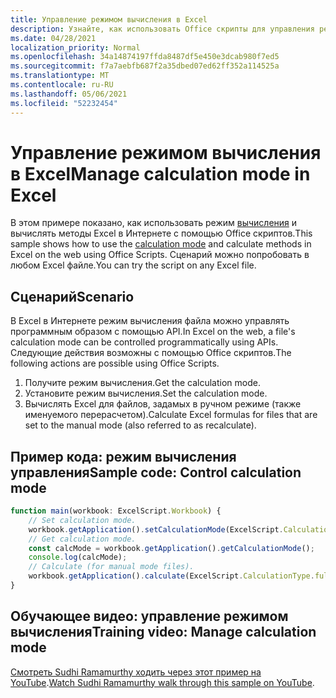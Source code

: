 ```yaml
---
title: Управление режимом вычисления в Excel
description: Узнайте, как использовать Office скрипты для управления режимом вычисления в Excel в Интернете.
ms.date: 04/28/2021
localization_priority: Normal
ms.openlocfilehash: 34a14874197ffda8487df5e450e3dcab980f7ed5
ms.sourcegitcommit: f7a7aebfb687f2a35dbed07ed62ff352a114525a
ms.translationtype: MT
ms.contentlocale: ru-RU
ms.lasthandoff: 05/06/2021
ms.locfileid: "52232454"
---
```

# <a name="manage-calculation-mode-in-excel"></a><span data-ttu-id="63d8a-103">Управление режимом вычисления в Excel</span><span class="sxs-lookup"><span data-stu-id="63d8a-103">Manage calculation mode in Excel</span></span>

<span data-ttu-id="63d8a-104">В этом примере показано, как использовать режим [вычисления](/javascript/api/office-scripts/excelscript/excelscript.calculationmode) и вычислять методы Excel в Интернете с помощью Office скриптов.</span><span class="sxs-lookup"><span data-stu-id="63d8a-104">This sample shows how to use the [calculation mode](/javascript/api/office-scripts/excelscript/excelscript.calculationmode) and calculate methods in Excel on the web using Office Scripts.</span></span> <span data-ttu-id="63d8a-105">Сценарий можно попробовать в любом Excel файле.</span><span class="sxs-lookup"><span data-stu-id="63d8a-105">You can try the script on any Excel file.</span></span>

## <a name="scenario"></a><span data-ttu-id="63d8a-106">Сценарий</span><span class="sxs-lookup"><span data-stu-id="63d8a-106">Scenario</span></span>

<span data-ttu-id="63d8a-107">В Excel в Интернете режим вычисления файла можно управлять программным образом с помощью API.</span><span class="sxs-lookup"><span data-stu-id="63d8a-107">In Excel on the web, a file's calculation mode can be controlled programmatically using APIs.</span></span> <span data-ttu-id="63d8a-108">Следующие действия возможны с помощью Office скриптов.</span><span class="sxs-lookup"><span data-stu-id="63d8a-108">The following actions are possible using Office Scripts.</span></span>

1. <span data-ttu-id="63d8a-109">Получите режим вычисления.</span><span class="sxs-lookup"><span data-stu-id="63d8a-109">Get the calculation mode.</span></span>
1. <span data-ttu-id="63d8a-110">Установите режим вычисления.</span><span class="sxs-lookup"><span data-stu-id="63d8a-110">Set the calculation mode.</span></span>
1. <span data-ttu-id="63d8a-111">Вычислять Excel для файлов, задамых в ручном режиме (также именуемого перерасчетом).</span><span class="sxs-lookup"><span data-stu-id="63d8a-111">Calculate Excel formulas for files that are set to the manual mode (also referred to as recalculate).</span></span>

## <a name="sample-code-control-calculation-mode"></a><span data-ttu-id="63d8a-112">Пример кода: режим вычисления управления</span><span class="sxs-lookup"><span data-stu-id="63d8a-112">Sample code: Control calculation mode</span></span>

```TypeScript
function main(workbook: ExcelScript.Workbook) {
    // Set calculation mode.
    workbook.getApplication().setCalculationMode(ExcelScript.CalculationMode.manual);
    // Get calculation mode.
    const calcMode = workbook.getApplication().getCalculationMode();    
    console.log(calcMode);
    // Calculate (for manual mode files).
    workbook.getApplication().calculate(ExcelScript.CalculationType.full);
}
```

## <a name="training-video-manage-calculation-mode"></a><span data-ttu-id="63d8a-113">Обучающее видео: управление режимом вычисления</span><span class="sxs-lookup"><span data-stu-id="63d8a-113">Training video: Manage calculation mode</span></span>

<span data-ttu-id="63d8a-114">[Смотреть Sudhi Ramamurthy ходить через этот пример на YouTube](https://youtu.be/iw6O8QH01CI).</span><span class="sxs-lookup"><span data-stu-id="63d8a-114">[Watch Sudhi Ramamurthy walk through this sample on YouTube](https://youtu.be/iw6O8QH01CI).</span></span>
